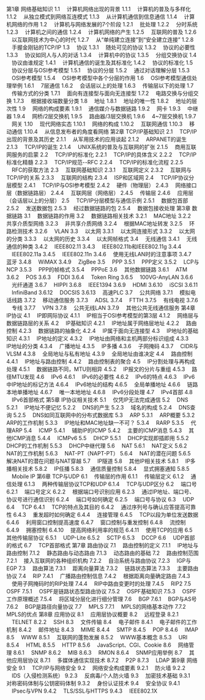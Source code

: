 


第1章 网络基础知识
1.1 　计算机网络出现的背景
1.1.1 　计算机的普及与多样化
1.1.2 　从独立模式到网络互连模式
1.1.3 　从计算机通信到信息通信
1.1.4 　计算机网络的作用
1.2　 计算机与网络发展的7个阶段
1.2.1 　批处理
1.2.2 　分时系统
1.2.3 　计算机之间的通信
1.2.4 　计算机网络的产生
1.2.5 　互联网的普及
1.2.6 　以互联网技术为中心的时代
1.2.7 　从“单纯建立连接”到“安全建立连接”
1.2.8 　手握金刚钻的TCP/IP
1.3 　协议
1.3.1　 随处可见的协议
1.3.2　 协议的必要性
1.3.3　 协议如同人与人的对话
1.3.4　 计算机中的协议
1.3.5　 分组交换协议
1.4 　协议由谁规定
1.4.1 　计算机通信的诞生及其标准化
1.4.2 　协议的标准化
1.5 　协议分层与OSI参考模型
1.5.1 　协议的分层
1.5.2 　通过对话理解分层
1.5.3 　OSI参考模型
1.5.4 　OSI参考模型中各个分层的作用
1.6 　OSI参考模型通信处理举例
1.6.1 　7层通信
1.6.2　 会话层以上的处理
1.6.3　 传输层以下的处理
1.7 　传输方式的分类
1.7.1 　面向有连接型与面向无连接型
1.7.2 　电路交换与分组交换
1.7.3 　根据接收端数量分类
1.8 　地址
1.8.1　 地址的唯一性
1.8.2　 地址的层次性
1.9 　网络的构成要素
1.9.1 　通信媒介与数据链路
1.9.2 　网卡
1.9.3 　中继器
1.9.4 　网桥/2层交换机
1.9.5 　路由器/3层交换机
1.9.6 　4~7层交换机
1.9.7 　网关
1.10 　现代网络实态
1.10.1 　网络的构成
1.10.2　 互联网通信
1.10.3　 移动通信
1.10.4　 从信息发布者的角度看网络
第2章 TCP/IP基础知识
2.1 　TCP/IP出现的背景及其历史
2.1.1 　从军用技术的应用谈起
2.1.2　 ARPANET的诞生
2.1.3　 TCP/IP的诞生
2.1.4　 UNIX系统的普及与互联网的扩张
2.1.5　 商用互联网服务的启蒙
2.2 　TCP/IP的标准化
2.2.1 　TCP/IP的具体含义
2.2.2 　TCP/IP标准化精髓
2.2.3　 TCP/IP规范--RFC
2.2.4 　TCP/IP的标准化流程
2.2.5 　RFC的获取方法
2.3　 互联网基础知识
2.3.1 　互联网定义
2.3.2 　互联网与TCP/IP的关系
2.3.3 　互联网的结构
2.3.4 　ISP和区域网
2.4 　TCP/IP协议分层模型
2.4.1　 TCP/IP与OSI参考模型
2.4.2　 硬件（物理层）
2.4.3 　网络接口层（数据链路层）
2.4.4 　互联网层（网络层）
2.4.5　 传输层
2.4.6　 应用层（会话层以上的分层）
2.5 　TCP/IP分层模型与通信示例
2.5.1　 数据包首部
2.5.2　 发送数据包
2.5.3 　经过数据链路的包
2.5.4 　数据包接收处理
第3章 数据链路
3.1 　数据链路的作用
3.2 　数据链路相关技术
3.2.1 　MAC地址
3.2.2　 共享介质型网络
3.2.3 　非共享介质网络
3.2.4　 根据MAC地址转发
3.2.5　 环路检测技术
3.2.6　 VLAN
3.3 　以太网
3.3.1 　以太网连接形式
3.3.2　 以太网的分类
3.3.3 　以太网的历史
3.3.4 　以太网帧格式
3.4 　无线通信
3.4.1　 无线通信的种类
3.4.2 　IEEE802.11
3.4.3 　IEEE802.11b和IEEE802.11g
3.4.4 　IEEE802.11a
3.4.5 　IEEE802.11n
3.4.6 　使用无线LAN时的注意事项
3.4.7　 蓝牙
3.4.8　 WiMAX
3.4.9 　ZigBee
3.5 　PPP
3.5.1 　PPP定义
3.5.2 　LCP与NCP
3.5.3　 PPP的帧格式
3.5.4 　PPPoE
3.6 　其他数据链路
3.6.1 　ATM
3.6.2　 POS
3.6.3 　FDDI
3.6.4 　Token Ring
3.6.5 　100VG-AnyLAN
3.6.6 　光纤通道
3.6.7 　HIPPI
3.6.8　 IEEE1394
3.6.9　 HDMI
3.6.10 　iSCSI
3.6.11 　InfiniBand
3.6.12 　DOCSIS
3.6.13 　高速PLC
3.7 　公共网络
3.7.1 　模拟电话线路
3.7.2　 移动通信服务
3.7.3 　ADSL
3.7.4 　FTTH
3.7.5 　有线电视
3.7.6 　专线
3.7.7 　VPN
3.7.8 　公共无线LAN
3.7.9 　其他公共无线通信服务
第4章 IP协议
4.1 　IP即网际协议
4.1.1 　IP相当于OSI参考模型的第3层
4.1.2 　网络层与数据链路层的关系
4.2 　IP基础知识
4.2.1　 IP地址属于网络层地址
4.2.2 　路由控制
4.2.3 　数据链路的抽象化
4.2.4 　IP属于面向无连接型
4.3 　IP地址的基础知识
4.3.1 　IP地址的定义
4.3.2 　IP地址由网络和主机两部分标识组成
4.3.3　 IP地址的分类
4.3.4　 广播地址
4.3.5　 IP多播
4.3.6　 子网掩码
4.3.7　 CIDR与VLSM
4.3.8　 全局地址与私有地址
4.3.9 　全局地址由谁决定
4.4 　路由控制
4.4.1　 IP地址与路由控制
4.4.2　 路由控制表的聚合
4.5 　IP分割处理与再构成处理
4.5.1 　数据链路不同，MTU则相异
4.5.2 　IP报文的分片与重组
4.5.3　 路径MTU发现
4.6 　IPv6
4.6.1　 IPv6的必要性
4.6.2　 IPv6的特点
4.6.3　 IPv6中IP地址的标记方法
4.6.4 　IPv6地址的结构
4.6.5　 全局单播地址
4.6.6　 链路本地单播地址
4.6.7　 唯一本地地址
4.6.8 　IPv6分段处理
4.7 　IPv4首部
4.8 　IPv6首部格式
第5章 IP协议相关技术
5.1 　仅凭IP无法完成通信
5.2 　DNS
5.2.1　 IP地址不便记忆
5.2.2　 DNS的产生
5.2.3　 域名的构成
5.2.4　 DNS查询
5.2.5　 DNS如同互联网中的分布式数据库
5.3 　ARP
5.3.1　 ARP概要
5.3.2　 ARP的工作机制
5.3.3　 IP地址和MAC地址缺一不可？
5.3.4 　RARP
5.3.5　 代理ARP
5.4 　ICMP
5.4.1 　辅助IP的ICMP
5.4.2 　主要的ICMP消息
5.4.3 　其他ICMP消息
5.4.4 　ICMPv6
5.5　 DHCP
5.5.1　 DHCP实现即插即用
5.5.2　 DHCP的工作机制
5.5.3　 DHCP中继代理
5.6　 NAT
5.6.1　 NAT定义
5.6.2　 NAT的工作机制
5.6.3　 NAT-PT（NAPT-PT）
5.6.4　 NAT的潜在问题
5.6.5　 解决NAT的潜在问题与NAT穿越
5.7 　IP隧道
5.8 　其他IP相关技术
5.8.1 　IP多播相关技术
5.8.2 　IP任播
5.8.3 　通信质量控制
5.8.4 　显式拥塞通知
5.8.5 　Mobile IP
第6章 TCP与UDP
6.1 　传输层的作用
6.1.1　 传输层定义
6.1.2　 通信处理
6.1.3　 两种传输层协议TCP和UDP
6.1.4　 TCP与UDP区分
6.2　 端口号
6.2.1　 端口号定义
6.2.2　 根据端口号识别应用
6.2.3 　通过IP地址、端口号、协议号进行通信识别
6.2.4 　端口号如何确定
6.2.5 　端口号与协议
6.3　 UDP
6.4　 TCP
6.4.1 　TCP的特点及其目的
6.4.2 　通过序列号与确认应答提高可靠性
6.4.3　 重发超时如何确定
6.4.4 　连接管理
6.4.5 　TCP以段为单位发送数据
6.4.6 　利用窗口控制提高速度
6.4.7 　窗口控制与重发控制
6.4.8　 流控制
6.4.9　 拥塞控制
6.4.10　 提高网络利用率的规范
6.4.11　 使用TCP的应用
6.5　 其他传输层协议
6.5.1　 UDP-Lite
6.5.2　 SCTP
6.5.3 　DCCP
6.6　 UDP首部的格式
6.7　 TCP首部格式
第7章 路由协议
7.1　 路由控制的定义
7.1.1　 IP地址与路由控制
7.1.2 　静态路由与动态路由
7.1.3　 动态路由的基础
7.2 　路由控制范围
7.2.1 　接入互联网的各种组织机构
7.2.2 　自治系统与路由协议
7.2.3 　IGP与EGP
7.3 　路由算法
7.3.1　 距离向量算法
7.3.2　 链路状态算法
7.3.3　 主要路由协议
7.4　 RIP
7.4.1 　广播路由控制信息
7.4.2 　根据距离向量确定路由
7.4.3 　使用子网掩码时的RIP处理
7.4.4 　RIP中路由变更时的处理
7.4.5 　RIP2
7.5　 OSPF
7.5.1　 OSPF是链路状态型路由协议
7.5.2　 OSPF基础知识
7.5.3　 OSPF工作原理概述
7.5.4　 将区域分层化进行细分管理
7.6　 BGP
7.6.1　 BGP与AS号
7.6.2　 BGP是路径向量协议
7.7 　MPLS
7.7.1　 MPLS的网络基本动作
7.7.2　 MPLS的优点
第8章 应用协议
8.1 　应用层协议概要
8.2 　远程登录
8.2.1 　TELNET
8.2.2 　SSH
8.3 　文件传输
8.4 　电子邮件
8.4.1 　电子邮件的工作机制
8.4.2 　邮件地址
8.4.3 　MIME
8.4.4 　SMTP
8.4.5 　POP
8.4.6 　IMAP
8.5 　WWW
8.5.1 　互联网的蓬勃发展
8.5.2　 WWW基本概念
8.5.3 　URI
8.5.4 　HTML
8.5.5　 HTTP
8.5.6 　JavaScript、CGI、Cookie
8.6 　网络管理
8.6.1　 SNMP
8.6.2　 MIB
8.6.3　 RMON
8.6.4　 SNMP应用举例
8.7 　其他应用层协议
8.7.1 　多媒体通信实现技术
8.7.2 　P2P
8.7.3　 LDAP
第9章 网络安全
9.1　 TCP/IP与网络安全
9.2　 网络安全构成要素
9.2.1　 防火墙
9.2.2 　IDS（入侵检测系统）
9.2.3 　反病毒/个人防火墙
9.3 　加密技术基础
9.3.1　 对称密码体制与公钥密码体制
9.3.2　 身份认证技术
9.4 　安全协议
9.4.1 　IPsec与VPN
9.4.2 　TLS/SSL与HTTPS
9.4.3 　IEEE802.1X












